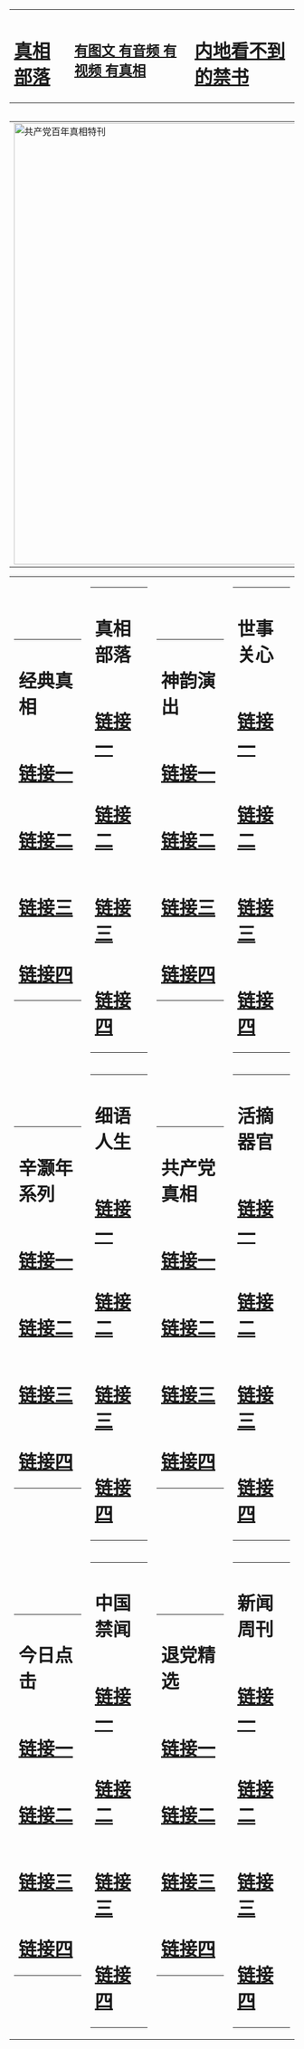 <table><tr><td><H1><a href="http://t.cn/RXElB3d">真相部落</a></H1></td><td><H2><a href="http://t.cn/RXElgnC">有图文 有音频 有视频 有真相</a></H2><td><H1><a href="http://t.cn/RXHdTix"> 内地看不到的禁书</a></H1></td></table><table><table><tr><td><a href="http://t.cn/RXEjhCS"><img src="http://5522.p54.gotocirebon.com/zx/bngcd/gcdbnzx.jpg" width="780"  border="0" alt="共产党百年真相特刊"></a></td></tr></table><table><tr><td><table><tr><td ><h1>经典真相</h1></td></tr><tr><td><h1>  <a href="http://t.cn/RXElLxt" target=_blank>链接一</a>  </h1></td></tr><tr><td><h1>  <a href="http://t.cn/RXElSqg" target=_blank>链接二</a>  </h1></td></tr><tr><td><h1>  <a href="http://t.cn/RXHdfdd" target=_blank>链接三</a>  </h1></td></tr><tr><td><h1>  <a href="http://po.st/d10IeG" target=_blank>链接四</a>  </h1></td></tr></table></td><td><table><tr><td ><h1>真相部落</h1></td></tr><tr><td><h1>  <a href="http://t.cn/RXHdK4W" target=_blank>链接一</a>  </h1></td></tr><tr><td><h1>  <a href="http://t.cn/RXHdRCS" target=_blank>链接二</a>  </h1></td></tr><tr><td><h1>  <a href="http://t.cn/RXHd3KH" target=_blank>链接三</a>  </h1></td></tr><tr><td><h1>  <a href="http://po.st/cpvH5T" target=_blank>链接四</a>  </h1></td></tr></table></td><td><table><tr><td ><h1>神韵演出</h1></td></tr><tr><td><h1>  <a href="http://t.cn/RXElyl1" target=_blank>链接一</a>  </h1></td></tr><tr><td><h1>  <a href="http://t.cn/RXHdI92" target=_blank>链接二</a>  </h1></td></tr><tr><td><h1>  <a href="http://t.cn/RXHdRWN" target=_blank>链接三</a>  </h1></td></tr><tr><td><h1>  <a href="http://po.st/Acap51" target=_blank>链接四</a>  </h1></td></tr></table></td><td><table><tr><td ><h1>世事关心</h1></td></tr><tr><td><h1>  <a href="http://t.cn/RXHdOZE" target=_blank>链接一</a>  </h1></td></tr><tr><td><h1>  <a href="http://t.cn/RXHdReC" target=_blank>链接二</a>  </h1></td></tr><tr><td><h1>  <a href="http://t.cn/RXHde5Y" target=_blank>链接三</a>  </h1></td></tr><tr><td><h1>  <a href="http://po.st/nd8tsP" target=_blank>链接四</a>  </h1></td></tr></table></td></tr><tr><td><table><tr><td ><h1>辛灏年系列</h1></td></tr><tr><td><h1>  <a href="http://t.cn/RXHdTMR" target=_blank>链接一</a>  </h1></td></tr><tr><td><h1>  <a href="http://t.cn/RXHdMIP" target=_blank>链接二</a>  </h1></td></tr><tr><td><h1>  <a href="http://po.st/aBvkqX" target=_blank>链接三</a>  </h1></td></tr><tr><td><h1>  <a href="http://po.st/KXrUaL" target=_blank>链接四</a>  </h1></td></tr></table></td><td><table><tr><td ><h1>细语人生</h1></td></tr><tr><td><h1>  <a href="http://t.cn/RXHdMTC" target=_blank>链接一</a>  </h1></td></tr><tr><td><h1>  <a href="http://t.cn/RXHgZdr" target=_blank>链接二</a>  </h1></td></tr><tr><td><h1>  <a href="http://po.st/pjTRZC" target=_blank>链接三</a>  </h1></td></tr><tr><td><h1>  <a href="http://po.st/pjTRZC" target=_blank>链接四</a>  </h1></td></tr></table></td><td><table><tr><td ><h1>共产党真相</h1></td></tr><tr><td><h1>  <a href="http://t.cn/RXEjhCS" target=_blank>链接一</a>  </h1></td></tr><tr><td><h1>  <a href="http://t.cn/RXEWXZ6" target=_blank>链接二</a>  </h1></td></tr><tr><td><h1>  <a href="http://po.st/AsHgJF" target=_blank>链接三</a>  </h1></td></tr><tr><td><h1>  <a href="http://po.st/PeZkr4" target=_blank>链接四</a>  </h1></td></tr></table></td><td><table><tr><td ><h1>活摘器官</h1></td></tr><tr><td><h1>  <a href="http://t.cn/RXHdCWL" target=_blank>链接一</a>  </h1></td></tr><tr><td><h1>  <a href="http://t.cn/RXHdaJ6" target=_blank>链接二</a>  </h1></td></tr><tr><td><h1>  <a href="http://po.st/BFqbPO" target=_blank>链接三</a>  </h1></td></tr><tr><td><h1>  <a href="http://t.cn/RXHdWNz" target=_blank>链接四</a>  </h1></td></tr></table></td></tr><tr><td><table><tr><td ><h1>今日点击</h1></td></tr><tr><td><h1>  <a href="http://t.cn/RXHdmwT" target=_blank>链接一</a>  </h1></td></tr><tr><td><h1>  <a href="http://t.cn/RXEWXsj" target=_blank>链接二</a>  </h1></td></tr><tr><td><h1>  <a href="http://po.st/z3V4cH" target=_blank>链接三</a>  </h1></td></tr><tr><td><h1>  <a href="http://t.cn/RXHdar9" target=_blank>链接四</a>  </h1></td></tr></table></td><td><table><tr><td ><h1>中国禁闻</h1></td></tr><tr><td><h1>  <a href="http://t.cn/RXHdJwa" target=_blank>链接一</a>  </h1></td></tr><tr><td><h1>  <a href="http://t.cn/RXHdJwa" target=_blank>链接二</a>  </h1></td></tr><tr><td><h1>  <a href="http://po.st/JjtRJ4" target=_blank>链接三</a>  </h1></td></tr><tr><td><h1>  <a href="http://t.cn/RXHdQf6" target=_blank>链接四</a>  </h1></td></tr></table></td><td><table><tr><td ><h1>退党精选</h1></td></tr><tr><td><h1>  <a href="http://t.cn/RXEWoAS" target=_blank>链接一</a>  </h1></td></tr><tr><td><h1>  <a href="http://t.cn/RXHdJS8" target=_blank>链接二</a>  </h1></td></tr><tr><td><h1>  <a href="http://po.st/4vKyfq" target=_blank>链接三</a>  </h1></td></tr><tr><td><h1>  <a href="http://t.cn/RXHdSlW" target=_blank>链接四</a>  </h1></td></tr></table></td><td><table><tr><td ><h1>新闻周刊</h1></td></tr><tr><td><h1>  <a href="http://t.cn/RXEjyar" target=_blank>链接一</a>  </h1></td></tr><tr><td><h1>  <a href="http://t.cn/RXHddpT" target=_blank>链接二</a>  </h1></td></tr><tr><td><h1>  <a href="http://po.st/abpEiU" target=_blank>链接三</a>  </h1></td></tr><tr><td><h1>  <a href="http://t.cn/RXHdoIS" target=_blank>链接四</a>  </h1></td></tr></table></td></tr></table>
